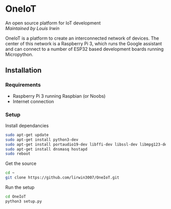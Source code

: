 # OneIoT
An open source platform for IoT development  
*Maintained by Louis Irwin*

OneIoT is a platform to create an interconnected network of devices. The center of this network is a Raspberry Pi 3, which runs the Google assistant and can connect to a number of ESP32 based development boards running Micropython.

## Installation
### Requirements
 - Raspberry Pi 3 running Raspbian (or Noobs)
 - Internet connection

### Setup
Install dependancies
```bash
sudo apt-get update
sudo apt-get install python3-dev
sudo apt-get install portaudio19-dev libffi-dev libssl-dev libmpg123-dev
sudo apt-get install dnsmasq hostapd
sudo reboot
```
Get the source
```bash
cd ~
git clone https://github.com/lirwin3007/OneIoT.git
```
Run the setup
```bash
cd OneIoT
python3 setup.py
```
